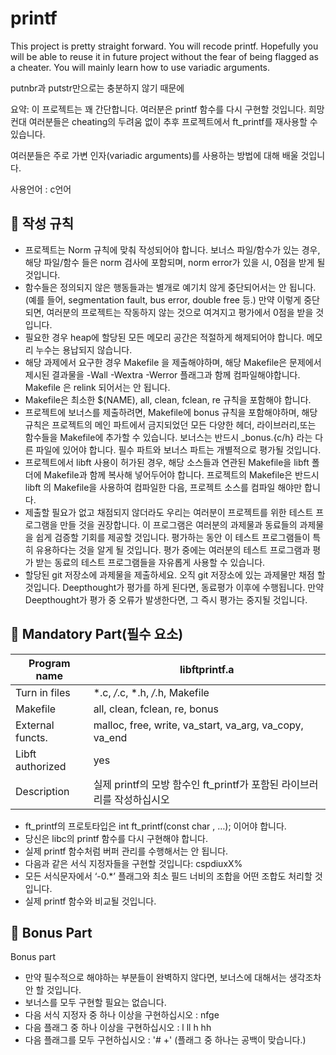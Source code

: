 # printf

This project is pretty straight forward. You will recode printf. Hopefully you will be able to reuse it in future project without the fear of being flagged as a cheater. You will mainly learn how to use variadic arguments.

putnbr과 putstr만으로는 충분하지 않기 때문에

요약: 이 프로젝트는 꽤 간단합니다. 여러분은 printf 함수를 다시 구현할 것입니다. 희망컨대 여러분들은 cheating의 두려움 없이 추후 프로젝트에서 ft_printf를 재사용할 수 있습니다.

여러분들은 주로 가변 인자(variadic arguments)를 사용하는 방법에 대해 배울 것입니다.

사용언어 : c언어

## :blue_book: 작성 규칙
+ 프로젝트는 Norm 규칙에 맞춰 작성되어야 합니다. 보너스 파일/함수가 있는 경우,해당 파일/함수 들은 norm 검사에 포함되며, norm error가 있을 시, 0점을 받게 될것입니다.
+ 함수들은 정의되지 않은 행동들과는 별개로 예기치 않게 중단되어서는 안 됩니다.(예를 들어, segmentation fault, bus error, double free 등.) 만약 이렇게 중단되면, 여러분의 프로젝트는 작동하지 않는 것으로 여겨지고 평가에서 0점을 받을 것입니다.
+ 필요한 경우 heap에 할당된 모든 메모리 공간은 적절하게 해제되어야 합니다. 메모리 누수는 용납되지 않습니다.
+ 해당 과제에서 요구한 경우 Makefile 을 제출해야하며, 해당 Makefile은 문제에서 제시된 결과물을 -Wall -Wextra -Werror 플래그과 함께 컴파일해야합니다. Makefile 은 relink 되어서는 안 됩니다.
+ Makefile은 최소한 $(NAME), all, clean, fclean, re 규칙을 포함해야 합니다.
+ 프로젝트에 보너스를 제출하려면, Makefile에 bonus 규칙을 포함해야하며, 해당 규칙은 프로젝트의 메인 파트에서 금지되었던 모든 다양한 헤더, 라이브러리,또는 함수들을 Makefile에 추가할 수 있습니다. 보너스는 반드시 _bonus.{c/h} 라는 다른 파일에 있어야 합니다. 필수 파트와 보너스 파트는 개별적으로 평가될 것입니다.
+ 프로젝트에서 libft 사용이 허가된 경우, 해당 소스들과 연관된 Makefile을 libft 폴더에 Makefile과 함께 복사해 넣어두어야 합니다. 프로젝트의 Makefile은 반드시 libft 의 Makefile을 사용하여 컴파일한 다음, 프로젝트 소스를 컴파일 해야만 합니다.
+ 제출할 필요가 없고 채점되지 않더라도 우리는 여러분이 프로젝트를 위한 테스트 프로그램을 만들 것을 권장합니다. 이 프로그램은 여러분의 과제물과 동료들의 과제물을 쉽게 검증할 기회를 제공할 것입니다. 평가하는 동안 이 테스트 프로그램들이 특히 유용하다는 것을 알게 될 것입니다. 평가 중에는 여러분의 테스트 프로그램과 평가 받는 동료의 테스트 프로그램들을 자유롭게 사용할 수 있습니다.
+ 할당된 git 저장소에 과제물을 제출하세요. 오직 git 저장소에 있는 과제물만 채점 할 것입니다. Deepthought가 평가를 하게 된다면, 동료평가 이후에 수행됩니다. 만약 Deepthought가 평가 중 오류가 발생한다면, 그 즉시 평가는 중지될 것입니다.

## :blue_book: Mandatory Part(필수 요소)

| Program name     | libftprintf.a                                                |
| ---------------- | ------------------------------------------------------------ |
| Turn in files    | *.c, */*.c, *.h, */*.h, Makefile                             |
| Makefile         | all, clean, fclean, re, bonus                                |
| External functs. | malloc, free, write, va_start, va_arg, va_copy, va_end       |
| Libft authorized | yes                                                          |
| Description      | 실제 printf의 모방 함수인 ft_printf가 포함된 라이브러리를 작성하십시오 |


+ ft_printf의 프로토타입은 int ft_printf(const char , …); 이어야 합니다.
+ 당신은 libc의 printf 함수를 다시 구현해야 합니다.
+ 실제 printf 함수처럼 버퍼 관리를 수행해서는 안 됩니다.
+ 다음과 같은 서식 지정자들을 구현할 것입니다: cspdiuxX%
+ 모든 서식문자에서 ‘-0.*’ 플래그와 최소 필드 너비의 조합을 어떤 조합도 처리할 것입니다.
+ 실제 printf 함수와 비교될 것입니다.

## :blue_book: Bonus Part

Bonus part



* 만약 필수적으로 해야하는 부분들이 완벽하지 않다면, 보너스에 대해서는 생각조차 안 할 것입니다.
* 보너스를 모두 구현할 필요는 없습니다.
* 다음 서식 지정자 중 하나 이상을 구현하십시오 : nfge
* 다음 플래그 중 하나 이상을 구현하십시오 : l ll h hh
* 다음 플래그를 모두 구현하십시오 : '# +' (플래그 중 하나는 공백이 맞습니다.)
